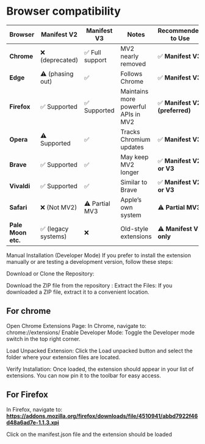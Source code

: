 # Browser compatibility
| **Browser**        | **Manifest V2**         | **Manifest V3**         | **Notes**                                  | **Recommended to Use**        |
|--------------------|--------------------------|---------------------------|----------------------------------------------|-------------------------------|
| **Chrome**         | ❌ (deprecated)           | ✅ Full support            | MV2 nearly removed                           | ✅ **Manifest V3**             |
| **Edge**           | ⚠️ (phasing out)          | ✅                         | Follows Chrome                               | ✅ **Manifest V3**             |
| **Firefox**        | ✅ Supported              | ✅ Supported              | Maintains more powerful APIs in MV2          | ✅ **Manifest V2 (preferred)** |
| **Opera**          | ⚠️ Supported              | ✅                         | Tracks Chromium updates                      | ✅ **Manifest V3**             |
| **Brave**          | ✅ Supported              | ✅                         | May keep MV2 longer                          | ✅ **Manifest V2 or V3**       |
| **Vivaldi**        | ✅ Supported              | ✅                         | Similar to Brave                             | ✅ **Manifest V2 or V3**       |
| **Safari**         | ❌ (Not MV2)              | ⚠️ Partial MV3            | Apple’s own system                           | ⚠️ **Partial MV3**             |
| **Pale Moon etc.** | ✅ (legacy systems)       | ❌                         | Old-style extensions                         | ⚠️ **Manifest V2 only**        |


Manual Installation (Developer Mode)
If you prefer to install the extension manually or are testing a development version, follow these steps:

Download or Clone the Repository:

Download the ZIP file from the repository :
Extract the Files:
If you downloaded a ZIP file, extract it to a convenient location.

## For chrome
Open Chrome Extensions Page:
In Chrome, navigate to: chrome://extensions/
Enable Developer Mode:
Toggle the Developer mode switch in the top right corner.

Load Unpacked Extension:
Click the Load unpacked button and select the folder where your extension files are located.

Verify Installation:
Once loaded, the extension should appear in your list of extensions. You can now pin it to the toolbar for easy access.

## For Firefox
In Firefox, navigate to: **https://addons.mozilla.org/firefox/downloads/file/4510941/abbd7922f46d48a6ad7e-1.1.3.xpi** 

Click on the manifest.json file and the extension should be loaded
